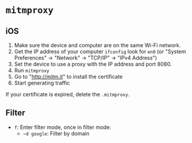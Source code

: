 # `mitmproxy`

## iOS

1. Make sure the device and computer are on the same Wi-Fi network.
2. Get the IP address of your computer `ifconfig` look for `en0` (or "System Preferences" -> "Network" -> "TCP/IP" -> "IPv4 Address")
3. Set the device to use a proxy with the IP address and port 8080.
4. Run `mitmproxy`
5. Go to "http://mitm.it" to install the certificate
6. Start generating traffic

If your certificate is expired, delete the `.mitmproxy`.

## Filter

* `f`: Enter filter mode, once in filter mode:
	* `~d google`: Filter by domain
